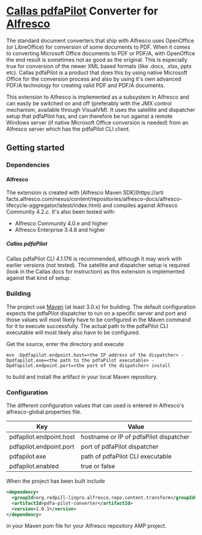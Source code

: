 # [Callas pdfaPilot](http://www.callassoftware.com/callas/doku.php/en:products:pdfapilotserver:history) Converter for [Alfresco](http://www.alfresco.com)
The standard document converters that ship with Alfresco uses OpenOffice (or LibreOffice) for conversion of some documents to PDF. When it comes to converting Microsoft Office documents to PDF or PDF/A, with OpenOffice the end result is sometimes not as good as the original. This is especially true for conversion of the newer XML based formats (like .docx, .xlsx, pptx etc). Callas pdfaPilot is a product that does this by using native Microsoft Office for the conversion process and also by using it's own advanced PDF/A technology for creating valid PDF and PDF/A documents.

This extension to Alfresco is implemented as a subsystem in Alfresco and can easily be switched on and off (preferably with the JMX control mechanism, available through VisualVM). It uses the satellite and dispatcher setup that pdfaPilot has, and can therefore be run against a remote Windows server (if native Microsoft Office conversion is needed) from an Alfresco server which has the pdfaPilot CLI client.

## Getting started

### Dependencies

#### Alfresco

The extension is created with [Alfresco Maven SDK](https://arti
facts.alfresco.com/nexus/content/repositories/alfresco-docs/alfresco-lifecycle-aggregator/latest/index.html) and compiles against Alfresco Community 4.2.c. It's also been tested with:

* Alfresco Community 4.0.e and higher
* Alfresco Enterprise 3.4.8 and higher

##### Callas pdfaPilot

Callas pdfaPilot CLI 4.1.176 is recommended, although it may work with earlier versions (not tested). The satellite and dispatcher setup is required (look in the Callas docs for instruction) as this extension is implemented against that kind of setup.

### Building

The project use [Maven](http://maven.apache.org) (at least 3.0.x) for building. The default configuration expects the pdfaPilot dispatcher to run on a specific server and port and those values will most likely have to be configured in the Maven command for it to execute successfully. The actual path to the pdfaPilot CLI executable will most likely also have to be configured.

Get the source, enter the directory and execute

`mvn -Dpdfapilot.endpoint.host=<the IP address of the dispatcher> -Dpdfapilot.exe=<the path to the pdfaPilot executable> -Dpdfapilot.endpoint.port=<the port of the dispatcher> install`

to build and install the artifact in your local Maven repository.

### Configuration

The different configuration values that can used is entered in Alfresco's alfresco-global.properties file.

Key | Value
----|------
pdfapilot.endpoint.host|hostname or IP of pdfaPilot dispatcher 
pdfapilot.endpoint.port|port of pdfaPilot dispatcher
pdfapilot.exe|path of pdfaPilot CLI executable
pdfapilot.enabled|true or false

When the project has been built include

```xml
<dependency>
  <groupId>org.redpill-linpro.alfresco.repo.content.transform</groupId>
  <artifactId>pdfa-pilot-converter</artifactId>
  <version>1.0.1</version>
</dependency>  
```

in your Maven pom file for your Alfresco repository AMP project.